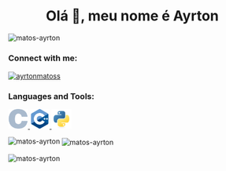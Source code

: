 <h1 align="center">Olá 👋, meu nome é Ayrton</h1>
<p align="left"> <img src="https://komarev.com/ghpvc/?username=matos-ayrton&label=Profile%20views&color=0e75b6&style=flat" alt="matos-ayrton" /> </p>

<h3 align="left">Connect with me:</h3>
<p align="left">
<a href="https://instagram.com/ayrtonmatoss" target="blank"><img align="center" src="https://raw.githubusercontent.com/rahuldkjain/github-profile-readme-generator/master/src/images/icons/Social/instagram.svg" alt="ayrtonmatoss" height="30" width="40" /></a>
</p>

<h3 align="left">Languages and Tools:</h3>
<p align="left"> <a href="https://www.cprogramming.com/" target="_blank" rel="noreferrer"> <img src="https://raw.githubusercontent.com/devicons/devicon/master/icons/c/c-original.svg" alt="c" width="40" height="40"/> </a> <a href="https://www.w3schools.com/cpp/" target="_blank" rel="noreferrer"> <img src="https://raw.githubusercontent.com/devicons/devicon/master/icons/cplusplus/cplusplus-original.svg" alt="cplusplus" width="40" height="40"/> </a> <a href="https://www.python.org" target="_blank" rel="noreferrer"> <img src="https://raw.githubusercontent.com/devicons/devicon/master/icons/python/python-original.svg" alt="python" width="40" height="40"/> </a> </p>

<p><img align="left" src="https://github-readme-stats.vercel.app/api/top-langs?username=matos-ayrton&show_icons=true&locale=en&layout=compact" alt="matos-ayrton" /></p>

<p>&nbsp;<img align="center" src="https://github-readme-stats.vercel.app/api?username=matos-ayrton&show_icons=true&locale=en" alt="matos-ayrton" /></p>

<p><img align="center" src="https://github-readme-streak-stats.herokuapp.com/?user=matos-ayrton&" alt="matos-ayrton" /></p>

